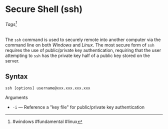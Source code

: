 # Secure Shell (ssh)
###### Tags[^1]

 [^1]: #windows #fundamental #linux

The `ssh` command is used to securely remote into another computer via the command line on both *Windows* and *Linux*. The most secure form of `ssh` requires the use of public/private key authentication, requiring that the user attempting to `ssh` has the private key half of a public key stored on the server. 

 ## Syntax

 ```
 ssh [options] username@xxx.xxx.xxx.xxx
 ```

 Arguments
 - `-i` &mdash; Reference a "key file" for public/private key authentication
